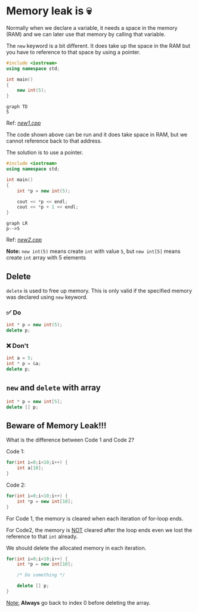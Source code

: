 # Memory leak is 💀

Normally when we declare a variable, it needs a space in the memory (RAM) and we can later use that memory by calling that variable.

The `new` keyword is a bit different. It does take up the space in the RAM but you have to reference to that space by using a pointer.

```cpp
#include <iostream>
using namespace std;

int main()
{
    new int(5);
}
```

```mermaid
graph TD
5
```

Ref: _[new1.cpp](./Code/new1.cpp)_

The code shown above can be run and it does take space in RAM, but we cannot reference back to that address.

The solution is to use a pointer.

```cpp
#include <iostream>
using namespace std;

int main()
{
    int *p = new int(5);

    cout << *p << endl;
    cout << *p + 1 << endl;
}
```

```mermaid
graph LR
p-->5
```

Ref: _[new2.cpp](./Code/new2.cpp)_

**Note:** `new int(5)` means create `int` with value `5`, but `new int[5]` means create `int` array with 5 elements

## Delete

`delete` is used to free up memory. This is only valid if the specified memory was declared using `new` keyword.

### ✅ Do

```cpp
int * p = new int(5);
delete p;
```

### ❌ Don't

```cpp
int a = 5;
int * p = &a;
delete p;
```

## `new` and `delete` with array

```cpp
int * p = new int[5];
delete [] p;
```

## Beware of Memory Leak!!!

What is the difference between Code 1 and Code 2?

Code 1:

```cpp
for(int i=0;i<10;i++) {
    int a[10];
}
```

Code 2:

```cpp
for(int i=0;i<10;i++) {
    int *p = new int[10];
}
```

For Code 1, the memory is cleared when each iteration of for-loop ends.

For Code2, the memory is <u>NOT</u> cleared after the loop ends even we lost the reference to that `int` already.

We should delete the allocated memory in each iteration.

```cpp
for(int i=0;i<10;i++) {
    int *p = new int[10];

    /* Do something */

    delete [] p;
}
```

<u>Note:</u> **Always** go back to index 0 before deleting the array.

